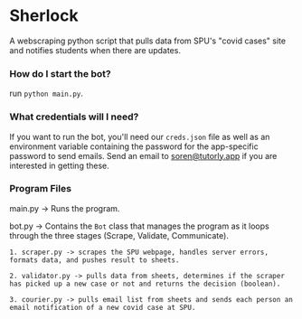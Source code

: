 # Sherlock
A webscraping python script that pulls data from SPU's "covid cases" site and notifies students when there are updates.

### How do I start the bot?
run `python main.py`.

### What credentials will I need?
If you want to run the bot, you'll need our `creds.json` file as well as an environment variable containing the password for the app-specific password to send emails. Send an email to soren@tutorly.app if you are interested in getting these.

### Program Files
main.py -> Runs the program.

bot.py -> Contains the `Bot` class that manages the program as it loops through the three stages (Scrape, Validate, Communicate).

    1. scraper.py -> scrapes the SPU webpage, handles server errors, formats data, and pushes result to sheets.
    
    2. validator.py -> pulls data from sheets, determines if the scraper has picked up a new case or not and returns the decision (boolean).
    
    3. courier.py -> pulls email list from sheets and sends each person an email notification of a new covid case at SPU.
